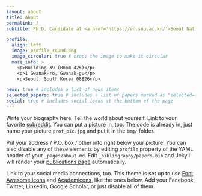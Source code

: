 ```yaml
---
layout: about
title: About
permalink: /
subtitle: Ph.D. Candidate at <a href='https://en.snu.ac.kr/'>Seoul National University</a>. <a href='https://architecture.snu.ac.kr/'>Dept. of Architecture & Architectural Engineering</a>. <a href='https://cem.snu.ac.kr/'>Construction Engineering & Management Lab</a>. Advisor: <a href='https://scholar.google.com/citations?user=PJfny7sAAAAJ&hl=en&oi=ao'>Prof. Changbum R. Ahn</a>

profile:
  align: left
  image: profile_round.png
  image_circular: true # crops the image to make it circular
  more_info: >
    <p>Building 39 (Room 425)</p>
    <p>1 Gwanak-ro, Gwanak-gu</p>
    <p>Seoul, South Korea 08826</p>

news: true # includes a list of news items
selected_papers: true # includes a list of papers marked as "selected={true}"
social: true # includes social icons at the bottom of the page
---
```


Write your biography here. Tell the world about yourself. Link to your favorite [subreddit](http://reddit.com). You can put a picture in, too. The code is already in, just name your picture `prof_pic.jpg` and put it in the `img/` folder.

Put your address / P.O. box / other info right below your picture. You can also disable any of these elements by editing `profile` property of the YAML header of your `_pages/about.md`. Edit `_bibliography/papers.bib` and Jekyll will render your [publications page](/al-folio/publications/) automatically.

Link to your social media connections, too. This theme is set up to use [Font Awesome icons](https://fontawesome.com/) and [Academicons](https://jpswalsh.github.io/academicons/), like the ones below. Add your Facebook, Twitter, LinkedIn, Google Scholar, or just disable all of them.
